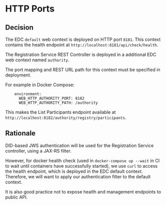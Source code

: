 # HTTP Ports

## Decision

The EDC `default` web context is deployed on HTTP port `8181`. This context contains the health endpoint at `http://localhost:8181/api/check/health`.

The Registration Service REST Controller is deployed in a additional EDC web context named `authority`.

The port mapping and REST URL path for this context must be specified in deployment.

For example in Docker Compose:

```
    environment:
      WEB_HTTP_AUTHORITY_PORT: 8182
      WEB_HTTP_AUTHORITY_PATH: /authority
```

This makes the List Participants endpoint available at `http://localhost:8182/authority/registry/participants`.

## Rationale

DID-based JWS authentication will be used for the Registration Service controller, using a JAX-RS filter.

However, for docker health check (used in `docker-compose up --wait` in CI to wait until containers have successfully started), we use `curl` to access the health endpoint, which is deployed in the EDC default context. Therefore, we will want to apply our authentication filter to the default context.

It is also good practice not to expose health and management endpoints to public API.
